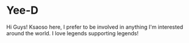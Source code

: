 # Yee-D
Hi Guys!
Ksaoso here, I prefer to be involved in anything I'm interested around the world.
I love legends supporting legends!
